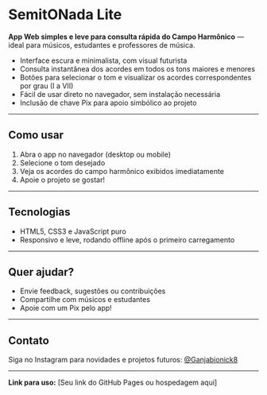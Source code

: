 # SemitONada Lite

**App Web simples e leve para consulta rápida do Campo Harmônico** — ideal para músicos, estudantes e professores de música.

- Interface escura e minimalista, com visual futurista  
- Consulta instantânea dos acordes em todos os tons maiores e menores  
- Botões para selecionar o tom e visualizar os acordes correspondentes por grau (I a VII)  
- Fácil de usar direto no navegador, sem instalação necessária  
- Inclusão de chave Pix para apoio simbólico ao projeto  

---

## Como usar

1. Abra o app no navegador (desktop ou mobile)  
2. Selecione o tom desejado  
3. Veja os acordes do campo harmônico exibidos imediatamente  
4. Apoie o projeto se gostar!  

---

## Tecnologias

- HTML5, CSS3 e JavaScript puro  
- Responsivo e leve, rodando offline após o primeiro carregamento  

---

## Quer ajudar?

- Envie feedback, sugestões ou contribuições  
- Compartilhe com músicos e estudantes  
- Apoie com um Pix pelo app!  

---

## Contato

Siga no Instagram para novidades e projetos futuros: [@Ganjabionick8](https://instagram.com/Ganjabionick8)  

---

**Link para uso:** [Seu link do GitHub Pages ou hospedagem aqui]
